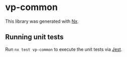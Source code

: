 # vp-common

This library was generated with [Nx](https://nx.dev).

## Running unit tests

Run `nx test vp-common` to execute the unit tests via [Jest](https://jestjs.io).

